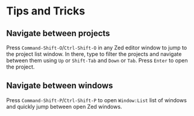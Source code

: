 Tips and Tricks
===============

Navigate between projects
-------------------------
Press `Command-Shift-O`/`Ctrl-Shift-O` in any Zed editor window to jump to the project list window. In there, type to filter the projects and navigate between them using `Up` or `Shift-Tab` and `Down` or `Tab`. Press `Enter` to open the project.

Navigate between windows
-------------------------
Press `Command-Shift-P`/`Ctrl-Shift-P` to open `Window:List` list of windows and quickly jump between open Zed windows.
